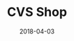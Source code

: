 ---
layout: site
title: "CVS Shop"
date: 2018-04-03
categories: [health-fitness]
version: 4
major: 4.4.6
minor: 4
patch: 4
slug: cvs-shop
link: https://www.cvs.com/shop
permalink: /sites/:slug
---